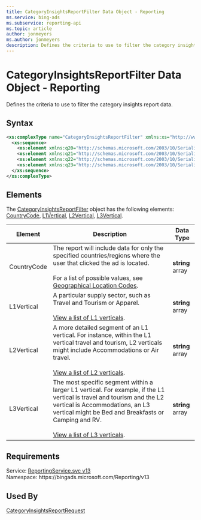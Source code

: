 ```yaml
---
title: CategoryInsightsReportFilter Data Object - Reporting
ms.service: bing-ads
ms.subservice: reporting-api
ms.topic: article
author: jonmeyers
ms.author: jonmeyers
description: Defines the criteria to use to filter the category insights report data.
---
```

# CategoryInsightsReportFilter Data Object - Reporting
Defines the criteria to use to filter the category insights report data.

## Syntax
```xml
<xs:complexType name="CategoryInsightsReportFilter" xmlns:xs="http://www.w3.org/2001/XMLSchema">
  <xs:sequence>
    <xs:element xmlns:q20="http://schemas.microsoft.com/2003/10/Serialization/Arrays" minOccurs="0" name="CountryCode" nillable="true" type="q20:ArrayOfstring" />
    <xs:element xmlns:q21="http://schemas.microsoft.com/2003/10/Serialization/Arrays" minOccurs="0" name="L1Vertical" nillable="true" type="q21:ArrayOfstring" />
    <xs:element xmlns:q22="http://schemas.microsoft.com/2003/10/Serialization/Arrays" minOccurs="0" name="L2Vertical" nillable="true" type="q22:ArrayOfstring" />
    <xs:element xmlns:q23="http://schemas.microsoft.com/2003/10/Serialization/Arrays" minOccurs="0" name="L3Vertical" nillable="true" type="q23:ArrayOfstring" />
  </xs:sequence>
</xs:complexType>
```

## <a name="elements"></a>Elements

The [CategoryInsightsReportFilter](categoryinsightsreportfilter.md) object has the following elements: [CountryCode](#countrycode), [L1Vertical](#l1vertical), [L2Vertical](#l2vertical), [L3Vertical](#l3vertical).

|Element|Description|Data Type|
|-----------|---------------|-------------|
|<a name="countrycode"></a>CountryCode|The report will include data for only the specified countries/regions where the user that clicked the ad is located.<br/><br/>For a list of possible values, see [Geographical Location Codes](../guides/geographical-location-codes.md).|**string** array|
|<a name="l1vertical"></a>L1Vertical|A particular supply sector, such as Travel and Tourism or Apparel.<br/><br/>[View a list of L1 verticals](../guides/reporting-verticals.md#l1-verticals).|**string** array|
|<a name="l2vertical"></a>L2Vertical|A more detailed segment of an L1 vertical. For instance, within the L1 vertical travel and tourism, L2 verticals might include Accommodations or Air travel.<br/><br/>[View a list of L2 verticals](../guides/reporting-verticals.md#l2-verticals).|**string** array|
|<a name="l3vertical"></a>L3Vertical|The most specific segment within a larger L1 vertical. For example, if the L1 vertical is travel and tourism and the L2 vertical is Accommodations, an L3 vertical might be Bed and Breakfasts or Camping and RV.<br/><br/>[View a list of L3 verticals](../guides/reporting-verticals.md#l4-verticals).|**string** array|

## Requirements
Service: [ReportingService.svc v13](https://reporting.api.bingads.microsoft.com/Api/Advertiser/Reporting/v13/ReportingService.svc)  
Namespace: https\://bingads.microsoft.com/Reporting/v13  

## Used By
[CategoryInsightsReportRequest](categoryinsightsreportrequest.md)  
